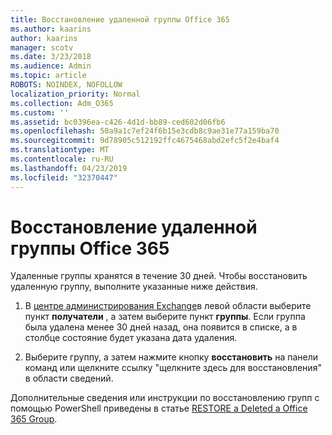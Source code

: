 ```yaml
---
title: Восстановление удаленной группы Office 365
ms.author: kaarins
author: kaarins
manager: scotv
ms.date: 3/23/2018
ms.audience: Admin
ms.topic: article
ROBOTS: NOINDEX, NOFOLLOW
localization_priority: Normal
ms.collection: Adm_O365
ms.custom: ''
ms.assetid: bc0396ea-c426-4d1d-bb89-ced602d06fb6
ms.openlocfilehash: 50a9a1c7ef24f6b15e3cdb8c9ae31e77a159ba70
ms.sourcegitcommit: 9d78905c512192ffc4675468abd2efc5f2e4baf4
ms.translationtype: MT
ms.contentlocale: ru-RU
ms.lasthandoff: 04/23/2019
ms.locfileid: "32370447"
---
```

# <a name="restore-a-deleted-office-365-group"></a>Восстановление удаленной группы Office 365

Удаленные группы хранятся в течение 30 дней. Чтобы восстановить удаленную группу, выполните указанные ниже действия.
  
1. В [центре администрирования Exchange](https://outlook.office365.com/ecp/)в левой области выберите пункт **получатели** , а затем выберите пункт **группы**. Если группа была удалена менее 30 дней назад, она появится в списке, а в столбце состояние будет указана дата удаления.
    
2. Выберите группу, а затем нажмите кнопку **восстановить** на панели команд или щелкните ссылку "щелкните здесь для восстановления" в области сведений. 
    
Дополнительные сведения или инструкции по восстановлению групп с помощью PowerShell приведены в статье [RESTORE a Deleted a Office 365 Group](https://go.microsoft.com/fwlink/?linkid=867802).
  

